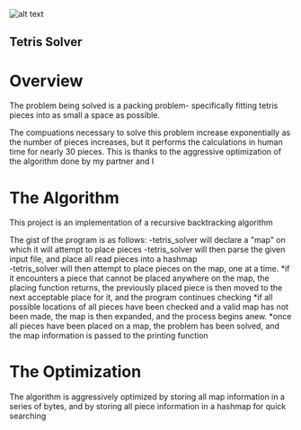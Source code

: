 ![alt text](https://doc-08-9g-docs.googleusercontent.com/docs/securesc/ha0ro937gcuc7l7deffksulhg5h7mbp1/9e3647bi8sef9ptuk6eqbruc1nc5ouj9/1504137600000/16647101623838050145/*/0B2e2R2TW3WMZUkZjRWRkbFRqS0E)
## Tetris Solver

# Overview
The problem being solved is a packing problem- specifically fitting tetris pieces into as small a space as possible.

The compuations necessary to solve this problem increase exponentially as the number of pieces increases, but it performs the calculations in human time for nearly 30 pieces. This is thanks to the aggressive optimization of the algorithm done by my partner and I

# The Algorithm
This project is an implementation of a recursive backtracking algorithm

The gist of the program is as follows:
	-tetris_solver will declare a "map" on which it will attempt to place pieces
	-tetris_solver will then parse the given input file, and place all read pieces into a hashmap	
	-tetris_solver will then attempt to place pieces on the map, one at a time.
		*if it encounters a piece that cannot be placed anywhere on the map, the placing function returns, the previously placed piece is then moved to the next acceptable place for it, and the program continues checking
		*if all possible locations of all pieces have been checked and a valid map has not been made, the map is then expanded, and the process begins anew.
		*once all pieces have been placed on a map, the problem has been solved, and the map information is passed to the printing function
	
# The Optimization


The algorithm is aggressively optimized by storing all map information in a series of bytes, and by storing all piece information in a hashmap for quick searching
